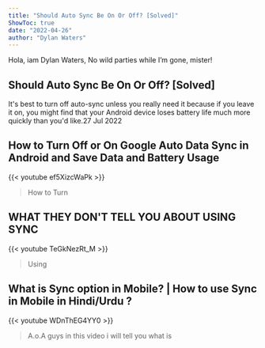 ```yaml
---
title: "Should Auto Sync Be On Or Off? [Solved]"
ShowToc: true 
date: "2022-04-26"
author: "Dylan Waters" 
---
```


Hola, iam Dylan Waters, No wild parties while I’m gone, mister!
## Should Auto Sync Be On Or Off? [Solved]
It's best to turn off auto-sync unless you really need it because if you leave it on, you might find that your Android device loses battery life much more quickly than you'd like.27 Jul 2022

## How to Turn Off or On Google Auto Data Sync in Android and Save Data and Battery Usage
{{< youtube ef5XizcWaPk >}}
>How to Turn 

## WHAT THEY DON'T TELL YOU ABOUT USING SYNC
{{< youtube TeGkNezRt_M >}}
>Using 

## What is Sync option in Mobile? | How to use Sync in Mobile in Hindi/Urdu ?
{{< youtube WDnThEG4YY0 >}}
>A.o.A guys in this video i will tell you what is 

